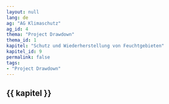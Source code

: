 ```yaml
---
layout: null
lang: de
ag: "AG Klimaschutz"
ag_id: 4
thema: "Project Drawdown"
thema_id: 1
kapitel: "Schutz und Wiederherstellung von Feuchtgebieten"
kapitel_id: 9
permalink: false
tags:
- "Project Drawdown"
---
```


## {{ kapitel }}
